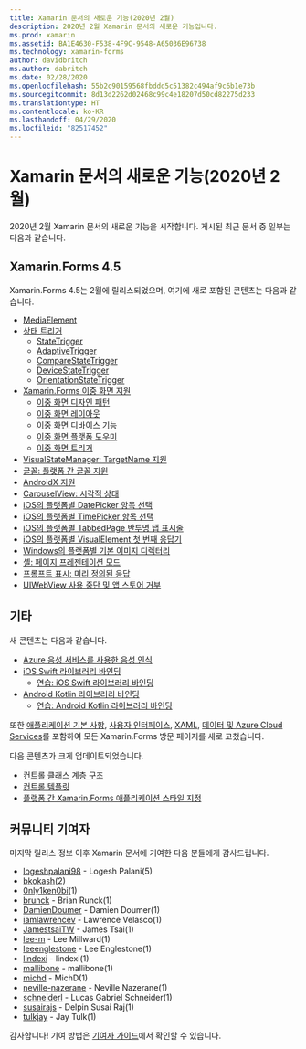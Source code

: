 ```yaml
---
title: Xamarin 문서의 새로운 기능(2020년 2월)
description: 2020년 2월 Xamarin 문서의 새로운 기능입니다.
ms.prod: xamarin
ms.assetid: BA1E4630-F538-4F9C-9548-A65036E96738
ms.technology: xamarin-forms
author: davidbritch
ms.author: dabritch
ms.date: 02/28/2020
ms.openlocfilehash: 55b2c90159568fbddd5c51382c494af9c6b1e73b
ms.sourcegitcommit: 8d13d2262d02468c99c4e18207d50cd82275d233
ms.translationtype: HT
ms.contentlocale: ko-KR
ms.lasthandoff: 04/29/2020
ms.locfileid: "82517452"
---
```

# <a name="xamarin-docs-whats-new-february-2020"></a>Xamarin 문서의 새로운 기능(2020년 2월)

2020년 2월 Xamarin 문서의 새로운 기능을 시작합니다. 게시된 최근 문서 중 일부는 다음과 같습니다.

## <a name="xamarinforms-45"></a>Xamarin.Forms 4.5

Xamarin.Forms 4.5는 2월에 릴리스되었으며, 여기에 새로 포함된 콘텐츠는 다음과 같습니다.

- [MediaElement](~/xamarin-forms/user-interface/mediaelement.md)
- [상태 트리거](~/xamarin-forms/app-fundamentals/triggers.md#state-triggers)
  - [StateTrigger](~/xamarin-forms/app-fundamentals/triggers.md#state-trigger)
  - [AdaptiveTrigger](~/xamarin-forms/app-fundamentals/triggers.md#adaptive-trigger)
  - [CompareStateTrigger](~/xamarin-forms/app-fundamentals/triggers.md#compare-state-trigger)
  - [DeviceStateTrigger](~/xamarin-forms/app-fundamentals/triggers.md#device-state-trigger)
  - [OrientationStateTrigger](~/xamarin-forms/app-fundamentals/triggers.md#orientation-state-trigger)
- [Xamarin.Forms 이중 화면 지원](~/xamarin-forms/app-fundamentals/dual-screen/index.md)
  - [이중 화면 디자인 패턴](~/xamarin-forms/app-fundamentals/dual-screen/design-patterns.md)
  - [이중 화면 레이아웃](~/xamarin-forms/app-fundamentals/dual-screen/twopaneview.md)
  - [이중 화면 디바이스 기능](~/xamarin-forms/app-fundamentals/dual-screen/dual-screen-info.md)
  - [이중 화면 플랫폼 도우미](~/xamarin-forms/app-fundamentals/dual-screen/dual-screen-helper.md)
  - [이중 화면 트리거](~/xamarin-forms/app-fundamentals/dual-screen/triggers.md)  
- [VisualStateManager: TargetName 지원](~/xamarin-forms/user-interface/visual-state-manager.md#set-state-on-multiple-elements)
- [글꼴: 플랫폼 간 글꼴 지원](~/xamarin-forms/user-interface/text/fonts.md#use-a-custom-font)
- [AndroidX 지원](~/xamarin-forms/platform/android/androidx-migration.md)
- [CarouselView: 시각적 상태](~/xamarin-forms/user-interface/carouselview/interaction.md#define-visual-states)
- [iOS의 플랫폼별 DatePicker 항목 선택](~/xamarin-forms/platform/ios/datepicker-selection.md)
- [iOS의 플랫폼별 TimePicker 항목 선택](~/xamarin-forms/platform/ios/timepicker-selection.md)
- [iOS의 플랫폼별 TabbedPage 반투명 탭 표시줄](~/xamarin-forms/platform/ios/tabbedpage-translucent-tabbar.md)
- [iOS의 플랫폼별 VisualElement 첫 번째 응답기](~/xamarin-forms/platform/ios/visualelement-first-responder.md)
- [Windows의 플랫폼별 기본 이미지 디렉터리](~/xamarin-forms/platform/windows/default-image-directory.md)
- [셸: 페이지 프레젠테이션 모드](~/xamarin-forms/app-fundamentals/shell/configuration.md#set-page-presentation-mode)
- [프롬프트 표시: 미리 정의된 응답](~/xamarin-forms/user-interface/pop-ups.md#display-a-prompt)
- [UIWebView 사용 중단 및 앱 스토어 거부](~/xamarin-forms/user-interface/webview.md#uiwebview-deprecation-and-app-store-rejection-itms-90809)

## <a name="other"></a>기타

새 콘텐츠는 다음과 같습니다.

- [Azure 음성 서비스를 사용한 음성 인식](~/xamarin-forms/data-cloud/azure-cognitive-services/speech-recognition.md)
- [iOS Swift 라이브러리 바인딩](~/ios/platform/binding-swift/index.md)
  - [연습: iOS Swift 라이브러리 바인딩](~/ios/platform/binding-swift/walkthrough.md)
- [Android Kotlin 라이브러리 바인딩](~/android/platform/binding-kotlin-library/index.md)
  - [연습: Android Kotlin 라이브러리 바인딩](~/android/platform/binding-kotlin-library/walkthrough.md)

또한 [애플리케이션 기본 사항](~/xamarin-forms/app-fundamentals/index.yml), [사용자 인터페이스](~/xamarin-forms/user-interface/index.yml), [XAML](~/xamarin-forms/xaml/index.yml), [데이터 및 Azure Cloud Services](~/xamarin-forms/data-cloud/index.yml)를 포함하여 모든 Xamarin.Forms 방문 페이지를 새로 고쳤습니다.

다음 콘텐츠가 크게 업데이트되었습니다.

- [컨트롤 클래스 계층 구조](~/xamarin-forms/internals/class-hierarchy.md)
- [컨트롤 템플릿](~/xamarin-forms/app-fundamentals/templates/control-template.md)
- [플랫폼 간 Xamarin.Forms 애플리케이션 스타일 지정](~/get-started/quickstarts/styling.md)

## <a name="community-contributors"></a>커뮤니티 기여자

마지막 릴리스 정보 이후 Xamarin 문서에 기여한 다음 분들에게 감사드립니다.

- [logeshpalani98](https://github.com/logeshpalani98) - Logesh Palani(5)
- [bkokash](https://github.com/bkokash)(2)
- [0nly1ken0bi](https://github.com/0nly1ken0bi)(1)
- [brunck](https://github.com/brunck) - Brian Runck(1)
- [DamienDoumer](https://github.com/DamienDoumer) - Damien Doumer(1)
- [iamlawrencev](https://github.com/iamlawrencev) - Lawrence Velasco(1)
- [JamestsaiTW](https://github.com/JamestsaiTW) - James Tsai(1)
- [lee-m](https://github.com/lee-m) - Lee Millward(1)
- [leeenglestone](https://github.com/leeenglestone) - Lee Englestone(1)
- [lindexi](https://github.com/lindexi) - lindexi(1)
- [mallibone](https://github.com/mallibone) - mallibone(1)
- [michd](https://github.com/michd) - MichD(1)
- [neville-nazerane](https://github.com/neville-nazerane) - Neville Nazerane(1)
- [schneiderl](https://github.com/schneiderl) - Lucas Gabriel Schneider(1)
- [susairajs](https://github.com/susairajs) - Delpin Susai Raj(1)
- [tulkjay](https://github.com/tulkjay) - Jay Tulk(1)

감사합니다! 기여 방법은 [기여자 가이드](https://github.com/MicrosoftDocs/xamarin-docs/blob/live/CONTRIBUTING.md)에서 확인할 수 있습니다.
